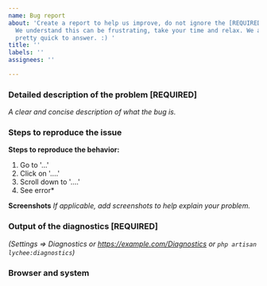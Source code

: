 ```yaml
---
name: Bug report
about: 'Create a report to help us improve, do not ignore the [REQUIRED] sections.
  We understand this can be frustrating, take your time and relax. We are usually
  pretty quick to answer. :) '
title: ''
labels: ''
assignees: ''

---
```


### Detailed description of the problem [REQUIRED]
*A clear and concise description of what the bug is.*

### Steps to reproduce the issue
**Steps to reproduce the behavior:**
1. Go to '...'
2. Click on '....'
3. Scroll down to '....'
4. See error*

**Screenshots**
*If applicable, add screenshots to help explain your problem.*

### Output of the diagnostics  [REQUIRED]
*(Settings => Diagnostics or https://example.com/Diagnostics or `php artisan lychee:diagnostics`)*

### Browser and system
